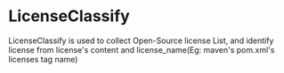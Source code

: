 # LicenseClassify
LicenseClassify is used to collect Open-Source license List, and identify license from license's content and license_name(Eg: maven's pom.xml's licenses tag name)
